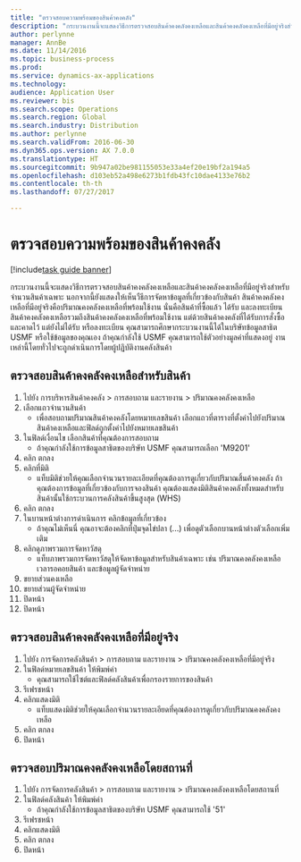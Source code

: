 ```yaml
--- 
title: "ตรวจสอบความพร้อมของสินค้าคงคลัง"
description: "กระบวนงานนี้จะแสดงวิธีการตรวจสอบสินค้าคงคลังคงเหลือและสินค้าคงคลังคงเหลือที่มีอยู่จริงสำหรับจำนวนสินค้าเฉพาะ "
author: perlynne
manager: AnnBe
ms.date: 11/14/2016
ms.topic: business-process
ms.prod: 
ms.service: dynamics-ax-applications
ms.technology: 
audience: Application User
ms.reviewer: bis
ms.search.scope: Operations
ms.search.region: Global
ms.search.industry: Distribution
ms.author: perlynne
ms.search.validFrom: 2016-06-30
ms.dyn365.ops.version: AX 7.0.0
ms.translationtype: HT
ms.sourcegitcommit: 9b947a02be981155053e33a4ef20e19bf2a194a5
ms.openlocfilehash: d103eb52a498e6273b1fdb43fc10dae4133e76b2
ms.contentlocale: th-th
ms.lasthandoff: 07/27/2017

---
```

# ตรวจสอบความพร้อมของสินค้าคงคลัง

[!include[task guide banner](../../includes/task-guide-banner.md)]

กระบวนงานนี้จะแสดงวิธีการตรวจสอบสินค้าคงคลังคงเหลือและสินค้าคงคลังคงเหลือที่มีอยู่จริงสำหรับจำนวนสินค้าเฉพาะ  นอกจากนี้ยังแสดงให้เห็นวืธีการจัดหาข้อมูลที่เกี่ยวข้องกับสินค้า สินค้าคงคลังคงเหลือที่มีอยู่จริงคือปริมาณคงคลังคงเหลือที่พร้อมใช้งาน นั่นคือสินค้าที่ซื้อแล้ว ได้รับ และลงทะเบียน สินค้าคงคลังคงเหลือรวมถึงสินค้าคงคลังคงเหลือที่พร้อมใช้งาน แต่ด้วยสินค้าคงคลังที่ได้รับการสั่งซื้อและคาดไว้ แต่ยังไม่ได้รับ หรือลงทะเบียน คุณสามารถศึกษากระบวนงานนี้ได้ในบริษัทข้อมูลสาธิต USMF หรือใช้ข้อมูลของคุณเอง ถ้าคุณกำลังใช้ USMF คุณสามารถใช้ตัวอย่างมูลค่าที่แสดงอยู่ งานเหล่านี้โดยทั่วไปจะถูกดำเนินการโดยผู้ปฏิบัติงานคลังสินค้า


## ตรวจสอบสินค้าคงคลังคงเหลือสำหรับสินค้า
1. ไปยัง การบริหารสินค้าคงคลัง > การสอบถาม และรายงาน > ปริมาณคงคลังคงเหลือ
2. เลือกแถวจำนวนสินค้า
    * เพื่อสอบถามปริมาณสินค้าคงคลังโดยหมายเลขสินค้า เลือกแถวที่ตารางที่ตั้งค่าไปยังปริมาณสินค้าคงเหลือและฟิลด์ถูกตั้งค่าไปยังหมายเลขสินค้า  
3. ในฟิลด์เงื่อนไข เลือกสินค้าที่คุณต้องการสอบถาม
    * ถ้าคุณกำลังใช้การข้อมูลสาธิตของบริษัท USMF คุณสามารถเลือก 'M9201'  
4. คลิก ตกลง
5. คลิกที่มิติ
    * แท็บมิติช่วยให้คุณเลือกจำนวนรายละเอียดที่คุณต้องการดูเกี่ยวกับปริมาณสิ้นค้าคงคลัง  ถ้าคุณต้องการข้อมูลที่เกี่ยวข้องกับการจองสินค้า คุณต้องแสดงมิติสินค้าคงคลังทั้งหมดสำหรับสินค้านั้นใช้กระบวนการคลังสินค้าขึ้นสูงสุด (WHS)  
6. คลิก ตกลง
7. ในบานหน้าต่างการดำเนินการ คลิกข้อมูลที่เกี่ยวข้อง
    * ถ้าคุณไม่เห็นนี่ คุณอาจะต้องคลิกที่ปุ่มจุดไข่ปลา (...) เพื่อดูตัวเลือกบานหน้าต่างตัวเลือกเพิ่มเติม  
8. คลิกดูภาพรวมการจัดหาวัสดุ
    * แท็บภาพรวมการจัดหาวัสดุให้จัดหาข้อมูลสำหรับสินค้าเฉพาะ เช่น ปริมาณคงคลังคงเหลือ เวลารอคอยสินค้า และข้อมูลผู้จัดจำหน่าย  
9. ขยายส่วนคงเหลือ
10. ขยายส่วนผู้จัดจำหน่าย
11. ปิดหน้า
12. ปิดหน้า

## ตรวจสอบสินค้าคงคลังคงเหลือที่มีอยู่จริง
1. ไปยัง การจัดการคลังสินค้า > การสอบถาม และรายงาน > ปริมาณคงคลังคงเหลือที่มีอยู่จริง
2. ในฟิลด์หมายเลขสินค้า ให้พิมพ์ค่า
    * คุณสามารถใช้ไซต์และฟิลด์คลังสินค้าเพื่อกรองรายการของสินค้า  
3. รีเฟรชหน้า
4. คลิกแสดงมิติ
    * แท็บแสดงมิติช่วยให้คุณเลือกจำนวนรายละเอียดที่คุณต้องการดูเกี่ยวกับปริมาณคงคลังคงเหลือ  
5. คลิก ตกลง
6. ปิดหน้า

## ตรวจสอบปริมาณคงคลังคงเหลือโดยสถานที่
1. ไปยัง การจัดการคลังสินค้า > การสอบถาม และรายงาน > ปริมาณคงคลังคงเหลือโดยสถานที่
2. ในฟิลด์คลังสินค้า ให้พิมพ์ค่า
    * ถ้าคุณกำลังใช้การข้อมูลสาธิตของบริษัท USMF คุณสามารถใช้ '51'  
3. รีเฟรชหน้า
4. คลิกแสดงมิติ
5. คลิก ตกลง
6. ปิดหน้า


